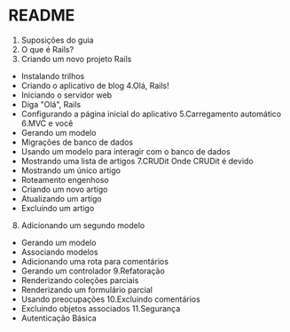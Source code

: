 # README

1. Suposições do guia
2. O que é Rails?
3. Criando um novo projeto Rails
  - Instalando trilhos
  - Criando o aplicativo de blog
4.Olá, Rails!
  - Iniciando o servidor web
  - Diga "Olá", Rails
  - Configurando a página inicial do aplicativo
5.Carregamento automático
6.MVC e você
  - Gerando um modelo
  - Migrações de banco de dados
  - Usando um modelo para interagir com o banco de dados
  - Mostrando uma lista de artigos
7.CRUDit Onde CRUDit é devido
  - Mostrando um único artigo
  - Roteamento engenhoso
  - Criando um novo artigo
  - Atualizando um artigo
  - Excluindo um artigo
8. Adicionando um segundo modelo
  - Gerando um modelo
  - Associando modelos
  - Adicionando uma rota para comentários
  - Gerando um controlador
9.Refatoração
  - Renderizando coleções parciais
  - Renderizando um formulário parcial
  - Usando preocupações
10.Excluindo comentários
  - Excluindo objetos associados
11.Segurança
  - Autenticação Básica
